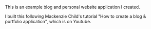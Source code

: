 This is an example blog and personal website application I created.

I built this following Mackenzie Child's tutorial "How to create a blog & portfolio application", which is on Youtube.


